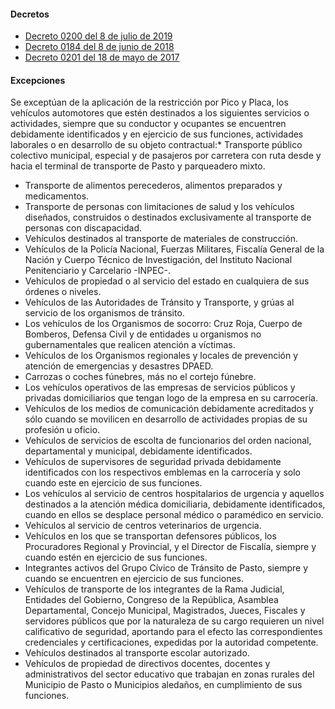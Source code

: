 #### Decretos

- [Decreto 0200 del 8 de julio de 2019](https://www.pasto.gov.co/index.php/decretos/decretos-2019?download=14705:dec_0200_08_jul_2019)
- [Decreto 0184 del 8 de junio de 2018](https://www.pasto.gov.co/index.php/decretos/decretos-2018?download=12087:dec-0184-08-jun-2018)
- [Decreto 0201 del 18 de mayo de 2017](http://www.pasto.gov.co/index.php/decretos/decretos-2017?download=10061:dec_0201_18_may_2017)

#### Excepciones

Se exceptúan de la aplicación de la restricción por Pico y Placa, los vehículos automotores que estén destinados a los siguientes servicios o actividades, siempre que su conductor y ocupantes se encuentren debidamente identificados y en ejercicio de sus funciones, actividades laborales o en desarrollo de su objeto contractual:\* Transporte público colectivo municipal, especial y de pasajeros por carretera con ruta desde y hacia el terminal de transporte de Pasto y parqueadero mixto.

- Transporte de alimentos perecederos, alimentos preparados y medicamentos.
- Transporte de personas con limitaciones de salud y los vehículos diseñados, construidos o destinados exclusivamente al transporte de personas con discapacidad.
- Vehículos destinados al transporte de materiales de construcción.
- Vehículos de la Policía Nacional, Fuerzas Militares, Fiscalía General de la Nación y Cuerpo Técnico de Investigación, del Instituto Nacional Penitenciario y Carcelario -INPEC-.
- Vehículos de propiedad o al servicio del estado en cualquiera de sus órdenes o niveles.
- Vehículos de las Autoridades de Tránsito y Transporte, y grúas al servicio de los organismos de tránsito.
- Los vehículos de los Organismos de socorro: Cruz Roja, Cuerpo de Bomberos, Defensa Civil y de entidades u organismos no gubernamentales que realicen atención a víctimas.
- Vehículos de los Organismos regionales y locales de prevención y atención de emergencias y desastres DPAED.
- Carrozas o coches fúnebres, más no el cortejo fúnebre.
- Los vehículos operativos de las empresas de servicios públicos y privadas domiciliarios que tengan logo de la empresa en su carrocería.
- Vehículos de los medios de comunicación debidamente acreditados y sólo cuando se movilicen en desarrollo de actividades propias de su profesión u oficio.
- Vehículos de servicios de escolta de funcionarios del orden nacional, departamental y municipal, debidamente identificados.
- Vehículos de supervisores de seguridad privada debidamente identificados con los respectivos emblemas en la carrocería y solo cuando este en ejercicio de sus funciones.
- Los vehículos al servicio de centros hospitalarios de urgencia y aquellos destinados a la atención médica domiciliaria, debidamente identificados, cuando en ellos se desplace personal médico o paramédico en servicio.
- Vehículos al servicio de centros veterinarios de urgencia.
- Vehículos en los que se transportan defensores públicos, los Procuradores Regional y Provincial, y el Director de Fiscalía, siempre y cuando estén en ejercicio de sus funciones.
- Integrantes activos del Grupo Cívico de Tránsito de Pasto, siempre y cuando se encuentren en ejercicio de sus funciones.
- Vehículos de transporte de los integrantes de la Rama Judicial, Entidades del Gobierno, Congreso de la República, Asamblea Departamental, Concejo Municipal, Magistrados, Jueces, Fiscales y servidores públicos que por la naturaleza de su cargo requieren un nivel calificativo de seguridad, aportando para el efecto las correspondientes credenciales y certificaciones, expedidas por la autoridad competente.
- Vehículos destinados al transporte escolar autorizado.
- Vehículos de propiedad de directivos docentes, docentes y administrativos del sector educativo que trabajan en zonas rurales del Municipio de Pasto o Municipios aledaños, en cumplimiento de sus funciones.
